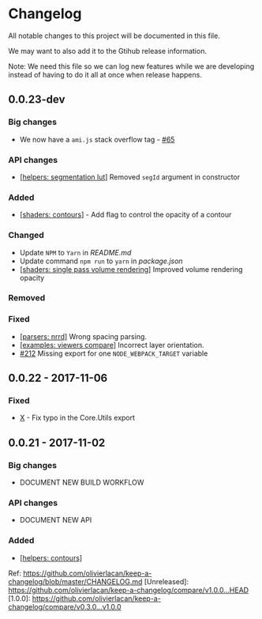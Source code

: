 # Changelog
All notable changes to this project will be documented in this file.

We may want to also add it to the Gtihub release information.

Note: We need this file so we can log new features while we are developing instead of having to do it all at once when release happens.

## 0.0.23-dev


### Big changes
- We now have a `ami.js` stack overflow tag - [#65](https://github.com/FNNDSC/ami/issues/65)

### API changes
- [[helpers: segmentation lut]](https://github.com/FNNDSC/ami/commit/c311a3e1f82d964ab6bebd368d2286dc104f6a2e) Removed `segId` argument in constructor

### Added
- [[shaders: contours]]() - Add flag to control the opacity of a contour

### Changed
- Update `NPM` to `Yarn` in *README.md*
- Update command `npm run` to `yarn` in *package.json*
- [[shaders: single pass volume rendering]](https://github.com/FNNDSC/ami/pull/213) Improved volume rendering opacity

### Removed

### Fixed
- [[parsers: nrrd]](https://github.com/FNNDSC/ami/commit/6940c141dfbcee4612fef2acc3a6fc870e1c3c9d) Wrong spacing parsing.
- [[examples: viewers compare]](https://github.com/FNNDSC/ami/commit/4585cb39eedc33341c1f7f78d215770d1ce60924) Incorrect layer orientation.
- [#212](https://github.com/FNNDSC/ami/issue/212) Missing export for one `NODE_WEBPACK_TARGET` variable
## 0.0.22 - 2017-11-06
### Fixed
- [X]() - Fix typo in the Core.Utils export

## 0.0.21 - 2017-11-02
### Big changes
- DOCUMENT NEW BUILD WORKFLOW
### API changes
- DOCUMENT NEW API
### Added
- [[helpers: contours]](https://github.com/FNNDSC/ami/blob/dev/src/helpers/helpers.contour.js)


Ref: https://github.com/olivierlacan/keep-a-changelog/blob/master/CHANGELOG.md
[Unreleased]: https://github.com/olivierlacan/keep-a-changelog/compare/v1.0.0...HEAD
[1.0.0]: https://github.com/olivierlacan/keep-a-changelog/compare/v0.3.0...v1.0.0
